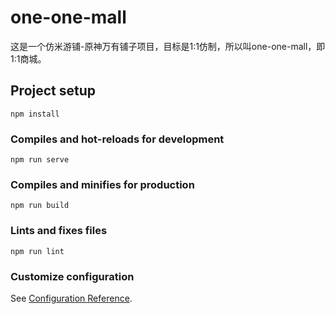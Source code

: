 # one-one-mall

这是一个仿米游铺-原神万有铺子项目，目标是1:1仿制，所以叫one-one-mall，即1:1商城。

## Project setup

```
npm install
```

### Compiles and hot-reloads for development

```
npm run serve
```

### Compiles and minifies for production

```
npm run build
```

### Lints and fixes files

```
npm run lint
```

### Customize configuration

See [Configuration Reference](https://cli.vuejs.org/config/).
